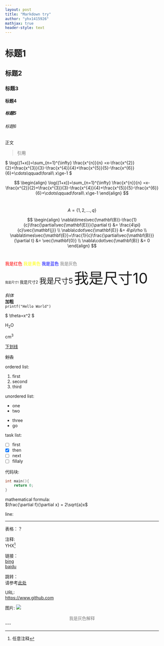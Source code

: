 ```yaml
---
layout: post
title: "Markdown try"
author: "yhx1415926"
mathjax: true
header-style: text
---
```



# 标题1
## 标题2
### 标题3
#### 标题4
##### 标题5
###### 标题6
正文
>引用  

$
\log{(1+x)}=\sum_{n=1}^{\infty} \frac{x^{n}}{n} =x-\frac{x^{2}}{2}+\frac{x^{3}}{3}-\frac{x^{4}}{4}+\frac{x^{5}}{5}-\frac{x^{6}}{6}+\cdots\qquad\forall\ x\ge-1 
$<br>

$$
\begin{align}
  \log{(1+x)}=\sum_{n=1}^{\infty} \frac{x^{n}}{n} =x-\frac{x^{2}}{2}+\frac{x^{3}}{3}-\frac{x^{4}}{4}+\frac{x^{5}}{5}-\frac{x^{6}}{6}+\cdots\qquad\forall\ x\ge-1 
\end{align}
$$<br>

$$
A=\{1,2,...,q\}
$$

$$
\begin{align}
  \nabla\times\vec{\mathbf{B}}-\frac{1}{c}\frac{\partial\vec{\mathbf{E}}}{\partial t} &= \frac{4\pi}{c}\vec{\mathbf{j}} \\
  \nabla\cdot\vec{\mathbf{E}} &= 4\pi\rho \\
  \nabla\times\vec{\mathbf{E}}+\frac{1}{c}\frac{\partial\vec{\mathbf{B}}}{\partial t} &= \vec{\mathbf{0}} \\
  \nabla\cdot\vec{\mathbf{B}} &= 0
\end{align}
$$<br>

<font color=red>我是红色</font>
<font color=yellow>我是黄色</font>
<font color=Blue>我是蓝色</font>
<font color= gray>我是灰色</font><br>
<font size=1>我是尺寸1</font>
<font size=2>我是尺寸2</font>
<font size=5>我是尺寸5</font>
<font size=10>我是尺寸10</font>  

*斜体*<br>
**加粗**<br>
`printf("Hello World")`  

$ \theta=x^2 $  

H<sub>2</sub>O<br>

cm<sup>3</sup><br>

<u>下划线</u><br>

<del>划去</del>  

ordered list:
1. first
2. second
3. third

unordered list:
- one
- two
* three
* go

task list:
- [ ] first
- [x] then
- [ ] next
- [ ] fillaly

代码块:
```c
int main(){
    return 0;
}
```

mathematical formula:  
$\frac{\partial f}{\partial x} = 2\sqrt{a}x$  

line:

---

表格：？

注释:<br>
YHX[^z]

[^z]:任意注释

链接：<br>
[bing](https://www.bing.com "一个搜索引擎")<br>
[baidu][ads]<br>

[ads]:https://www.baidu.com "两个搜索引擎"

跳转：<br>
请参考[此处](#标题3)  

URL:<br>
https://www.github.com  

图片:
![](https://yhx1415926.github.io/img/404-bg.jpg)
<center><font color= gray>我是灰色解释</font></center>
---

